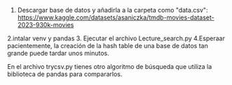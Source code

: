 
1. Descargar base de datos y añadirla a la carpeta como "data.csv": https://www.kaggle.com/datasets/asaniczka/tmdb-movies-dataset-2023-930k-movies

2.intalar venv y pandas
3. Ejecutar el archivo Lecture_search.py
4.Esperaar pacientemente, la creación de la hash table de una base de datos tan grande puede tardar unos minutos.

En el archivo trycsv.py tienes otro algoritmo de búsqueda que utiliza la biblioteca de pandas para compararlos.

